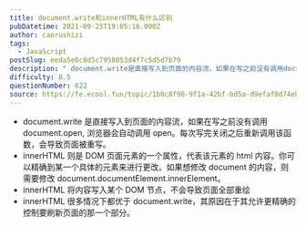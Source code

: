 ```yaml
---
title: document.write和innerHTML有什么区别
pubDatetime: 2021-09-25T19:05:16.000Z
author: caorushizi
tags:
  - JavaScript
postSlug: eeda5e0c8d5c7958053d4f7c5d5d7b79
description: " document.write是直接写入到页面的内容流，如果在写之前没有调用document.open, 浏览器会自动调用open。每次写完关闭之后重新调用该函数，会导致页面被重写。 innerHTML则是DOM页面元素的一个属性，代表该元素的html内容。你可以精确到某一个具体的元素来进行更改。如果想修改document的内容，则需要修改document.documentElement.inne"
difficulty: 0.5
questionNumber: 622
source: https://fe.ecool.fun/topic/1b0c8f90-9f1a-42bf-bd5a-d9efaf0d74eb
---
```


- document.write 是直接写入到页面的内容流，如果在写之前没有调用 document.open, 浏览器会自动调用 open。每次写完关闭之后重新调用该函数，会导致页面被重写。
- innerHTML 则是 DOM 页面元素的一个属性，代表该元素的 html 内容。你可以精确到某一个具体的元素来进行更改。如果想修改 document 的内容，则需要修改 document.documentElement.innerElement。
- innerHTML 将内容写入某个 DOM 节点，不会导致页面全部重绘
- innerHTML 很多情况下都优于 document.write，其原因在于其允许更精确的控制要刷新页面的那一个部分。
